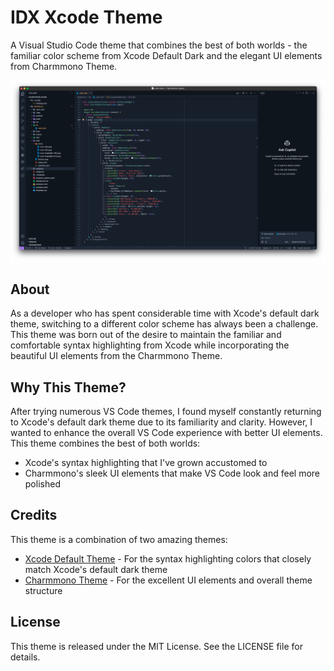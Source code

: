 # IDX Xcode Theme

A Visual Studio Code theme that combines the best of both worlds - the familiar color scheme from Xcode Default Dark and the elegant UI elements from Charmmono Theme.

![IDX Xcode Theme Screenshot](https://github.com/CreevekCZ/idx-xcode-vscode-theme/blob/f08fd01fc7ddea0bbba4170390d1c2903a2b1875/assets/screenshot-idx-xcode-dark.png?raw=true)

## About

As a developer who has spent considerable time with Xcode's default dark theme, switching to a different color scheme has always been a challenge. This theme was born out of the desire to maintain the familiar and comfortable syntax highlighting from Xcode while incorporating the beautiful UI elements from the Charmmono Theme.


## Why This Theme?

After trying numerous VS Code themes, I found myself constantly returning to Xcode's default dark theme due to its familiarity and clarity. However, I wanted to enhance the overall VS Code experience with better UI elements. This theme combines the best of both worlds:

- Xcode's syntax highlighting that I've grown accustomed to
- Charmmono's sleek UI elements that make VS Code look and feel more polished

<!-- ## Installation

1. Open VS Code
2. Go to Extensions (Ctrl/Cmd + Shift + X)
3. Search for "IDX Xcode"
4. Click Install
5. Select the theme through Command Palette (Ctrl/Cmd + Shift + P) > "Preferences: Color Theme" > "IDX Xcode Dark" -->


## Credits

This theme is a combination of two amazing themes:

- [Xcode Default Theme](https://github.com/Nataniel4/xcode-vscode-theme) - For the syntax highlighting colors that closely match Xcode's default dark theme
- [Charmmono Theme](https://github.com/sumangal44/charmmono-theme) - For the excellent UI elements and overall theme structure


## License

This theme is released under the MIT License. See the LICENSE file for details.